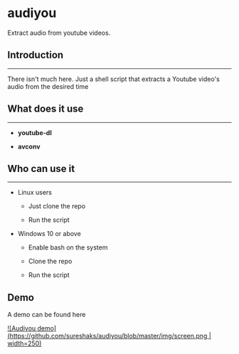 # audiyou
Extract audio from youtube videos.

## Introduction

---

There isn't much here. Just a shell script that extracts a Youtube video's audio from the desired time 


## What does it use

---

- **youtube-dl**

- **avconv**
 


## Who can use it

---

- Linux users
	- Just clone the repo
	
	- Run the script

- Windows 10 or above
	- Enable bash on the system
	
	- Clone the repo

	- Run the script

## Demo

A demo can be found here

[![Audiyou demo](https://github.com/sureshaks/audiyou/blob/master/img/screen.png | width=250)](https://www.youtube.com/watch?v=tedMCjLrz-E)
